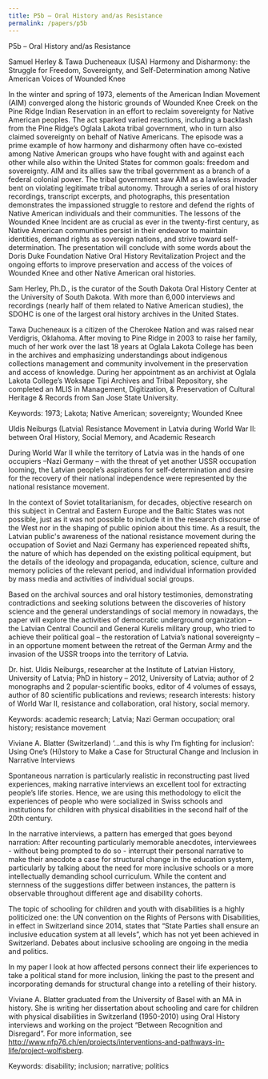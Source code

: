 ```yaml
---
title: P5b – Oral History and/as Resistance
permalink: /papers/p5b
---
```

P5b – Oral History and/as Resistance

Samuel Herley & Tawa Ducheneaux (USA) Harmony and Disharmony: the Struggle for Freedom, Sovereignty, and Self-Determination among Native American Voices of Wounded Knee

In the winter and spring of 1973, elements of the American Indian Movement (AIM) converged along the historic grounds of Wounded Knee Creek on the Pine Ridge Indian Reservation in an effort to reclaim sovereignty for Native American peoples. The act sparked varied reactions, including a backlash from the Pine Ridge’s Oglala Lakota tribal government, who in turn also claimed sovereignty on behalf of Native Americans. The episode was a prime example of how harmony and disharmony often have co-existed among Native American groups who have fought with and against each other while also within the United States for common goals: freedom and sovereignty. AIM and its allies saw the tribal government as a branch of a federal colonial power. The tribal government saw AIM as a lawless invader bent on violating legitimate tribal autonomy. Through a series of oral history recordings, transcript excerpts, and photographs, this presentation demonstrates the impassioned struggle to restore and defend the rights of Native American individuals and their communities. The lessons of the Wounded Knee Incident are as crucial as ever in the twenty-first century, as Native American communities persist in their endeavor to maintain identities, demand rights as sovereign nations, and strive toward self-determination. The presentation will conclude with some words about the Doris Duke Foundation Native Oral History Revitalization Project and the ongoing efforts to improve preservation and access of the voices of Wounded Knee and other Native American oral histories.

Sam Herley, Ph.D., is the curator of the South Dakota Oral History Center at the University of South Dakota. With more than 6,000 interviews and recordings (nearly half of them related to Native American studies), the SDOHC is one of the largest oral history archives in the United States.

Tawa Ducheneaux is a citizen of the Cherokee Nation and was raised near Verdigris, Oklahoma. After moving to Pine Ridge in 2003 to raise her family, much of her work over the last 18 years at Oglala Lakota College has been in the archives and emphasizing understandings about indigenous collections management and community involvement in the preservation and access of knowledge. During her appointment as an archivist at Oglala Lakota College’s Woksape Tipi Archives and Tribal Repository, she completed an MLIS in Management, Digitization, & Preservation of Cultural Heritage & Records from San Jose State University.

Keywords: 1973; Lakota; Native American; sovereignty; Wounded Knee

Uldis Neiburgs (Latvia) Resistance Movement in Latvia during World War II: between Oral History, Social Memory, and Academic Research

During World War II while the territory of Latvia was in the hands of one occupiers –Nazi Germany – with the threat of yet another USSR occupation looming, the Latvian people’s aspirations for self-determination and desire for the recovery of their national independence were represented by the national resistance movement. 

In the context of Soviet totalitarianism, for decades, objective research on this subject in Central and Eastern Europe and the Baltic States was not possible, just as it was not possible to include it in the research discourse of the West nor in the shaping of public opinion about this time. As a result, the Latvian public's awareness of the national resistance movement during the occupation of Soviet and Nazi Germany has experienced repeated shifts, the nature of which has depended on the existing political equipment, but the details of the ideology and propaganda, education, science, culture and memory policies of the relevant period, and individual information provided by mass media and activities of individual social groups.

Based on the archival sources and oral history testimonies, demonstrating contradictions and seeking solutions between the discoveries of history science and the general understandings of social memory in nowadays, the paper will explore the activities of democratic underground organization – the Latvian Central Council and General Kurelis military group, who tried to achieve their political goal – the restoration of Latvia’s national  sovereignty – in an opportune moment between the retreat of the German Army and the invasion of the USSR troops into the 
territory of Latvia.

Dr. hist. Uldis Neiburgs, researcher at the Institute of Latvian History, University of Latvia; PhD in history – 2012, University of Latvia; author of 2 monographs and 2 popular-scientific books, editor of 4 volumes of essays, author of 80 scientific publications and reviews; research interests: history of World War II, resistance and collaboration, oral history, social memory.

Keywords: academic research; Latvia; Nazi German occupation; oral history; resistance movement

Viviane A. Blatter (Switzerland) ‘...and this is why I’m fighting for inclusion’: Using One’s (Hi)story to Make a Case for Structural Change and Inclusion in Narrative Interviews

Spontaneous narration is particularly realistic in reconstructing past lived experiences, making narrative interviews an excellent tool for extracting people’s life stories. Hence, we are using this methodology to elicit the experiences of people who were socialized in Swiss schools and institutions for children with physical disabilities in the second half of the 20th century.

In the narrative interviews, a pattern has emerged that goes beyond narration: After recounting particularly memorable anecdotes, interviewees - without being prompted to do so - interrupt their personal narrative to make their anecdote a case for structural change in the education system, particularly by talking about the need for more inclusive schools or a more intellectually demanding school curriculum. While the content and sternness of the suggestions differ between instances, the pattern is observable throughout different age and disability cohorts.

The topic of schooling for children and youth with disabilities is a highly politicized one: the UN convention on the Rights of Persons with Disabilities, in effect in Switzerland since 2014, states that “State Parties shall ensure an inclusive education system at all levels”, which has not yet been achieved in Switzerland. Debates about inclusive schooling are ongoing in the media and politics.

In my paper I look at how affected persons connect their life experiences to take a political stand for more inclusion, linking the past to the present and incorporating demands for structural change into a retelling of their history.

Viviane A. Blatter graduated from the University of Basel with an MA in history. She is writing her dissertation about schooling and care for children with physical disabilities in Switzerland (1950-2010) using Oral History interviews and working on the project “Between Recognition and Disregard”. For more information, see http://www.nfp76.ch/en/projects/interventions-and-pathways-in-life/project-wolfisberg.

Keywords: disability; inclusion; narrative; politics